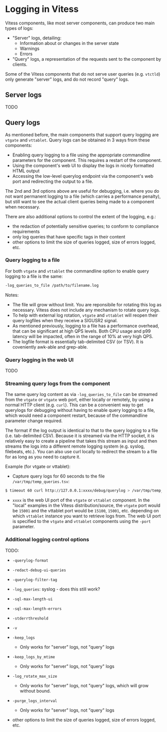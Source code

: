 # Logging in Vitess

Vitess components, like most server components, can produce two main types of
logs:
  * "Server" logs, detailing:
    * Information about or changes in the server state
    * Warnings
    * Errors
  * "Query" logs, a representation of the requests sent to the component by
  clients.

Some of the Vitess components that do not serve user queries (e.g. `vtctld`)
only generate "server" logs, and do not record "query" logs.


## Server logs

TODO

## Query logs

As mentioned before, the main components that support query logging are
`vtgate` and `vttablet`.  Query logs can be obtained in 3 ways from these
components:
  * Enabling query logging to a file using the appropriate commandline parameters
  for the component. This requires a restart of the component.
  * Using the component's web UI to display the logs in nicely formatted HTML output
  * Accessing the low-level querylog endpoint via the component's web port
  and redirecting the output to a file.

The 2nd and 3rd options above are useful for debugging, i.e. where you do not
want permanent logging to a file (which carries a performance penalty), but
still want to see the actual client queries being made to a component when
necessary.

There are also additional options to control the extent of the logging, e.g.:
  * the redaction of potentially sensitive queries; to conform to compliance
  requirements
  * only log queries that have specific tags in their content
  * other options to limit the size of queries logged, size of errors logged, etc.

### Query logging to a file

For both `vtgate` and `vttablet` the commandline option to enable query logging
to a file is the same:

```sh
-log_queries_to_file /path/to/filename.log
```

Notes:
  * The file will grow without limit.  You are reponsibile for rotating this
  log as necessary. Vitess does not include any mechanism to rotate
  query logs.
  * To help with external log rotation, `vtgate` and `vttablet` will reopen
  their query logfiles when they receive a SIGUSR2 signal.
  * As mentioned previously, logging to a file has a performance overhead,
  that can be significant at high QPS levels.  Both CPU usage and p99 latency
  will be impacted, often in the range of 10% at very high QPS.
  * The logfile format is essentially tab-delimited CSV (or TSV). It is
  coveniently awk-able and grep-able.

### Query logging in the web UI

TODO

### Streaming query logs from the component

The same query log content as via `-log_queries_to_file` can be
streamed from the `vtgate` or `vtgate` web port, either locally or remotely,
by using a normal HTTP client (e.g. `curl`). This can be a convenient way to
get querylogs for debugging without having to enable query logging to a file,
which would need a component restart, because of the commandline parameter
change required.

The format if the log output is identical to that to the query logging to a
file (i.e. tab-delimited CSV).  Because it is streamed via the HTTP socket,
it is relatively easy to create a pipeline that takes this stream as input
and then streams the logs into a different remote logging system (e.g.
syslog, filebeats, etc.).  You can also use curl locally to redirect the
stream to a file for as long as you need to capture it.

Example (for vtgate or vttablet):
 * Capture query logs for 60 seconds to the file `/var/tmp/temp_queries.tsv`:
 ```sh
$ timeout 60 curl http://127.0.0.1:xxxx/debug/querylog > /var/tmp/temp_queries.tsv
 ```
 * `xxxx` is the web UI port of the `vtgate` or `vttablet` component.
  In the "local" examples in the Vitess distribution/source, the `vtgate` port
  would be `15001` and the vttablet port would be `15100`, `15001`, etc.
  depending on which `vttablet` instance you want to retrieve logs from.
  The web UI port is specified to the `vtgate` and `vttablet` components
  using the `-port` parameter.

### Additional logging control options

TODO:
 * `-querylog-format`
 * `-redact-debug-ui-queries`
 * `-querylog-filter-tag`
 * `-log_queries`: syslog - does this still work?
 * `-sql-max-length-ui`
 * `-sql-max-length-errors`
 * `-stderrthreshold`
 * `-v`
 * `-keep_logs`
   * Only works for "server" logs, not "query" logs
 * `-keep_logs_by_mtime`
   * Only works for "server" logs, not "query" logs
 * `-log_rotate_max_size`
   * Only works for "server" logs, not "query" logs, which will grow without
     bound.
 * `-purge_logs_interval`
   * Only works for "server" logs, not "query" logs

  * other options to limit the size of queries logged, size of errors logged, etc.
